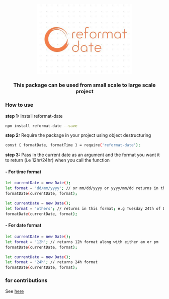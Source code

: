 <div align="center">
<img src="public/Reformat-logo.jpeg" alt="reformat-date" width="300"/>

### This package can be used from small scale to large scale project

</div>

### How to use

**step 1:** Install reformat-date
```bash
npm install reformat-date --save
```
**step 2:** Require the package in your project using object destructuring
```bash
const { formatDate, formatTime } = require('reformat-date');
```
**step 3:** Pass in the current date as an argument and the format you want it to return (i.e 12hr/24hr) when you call the function

#### - For time format
```bash
let currentDate = new Date();
let format = 'dd/mm/yyyy'; // or mm/dd/yyyy or yyyy/mm/dd returns in the specified format passed 
formatDate(currentDate, format);
```
```bash
let currentDate = new Date();
let format = 'others'; // returns in this format; e.g Tuesday 24th of December, 2019 
formatDate(currentDate, format);
```

#### - For date format
```bash
let currentDate = new Date();
let format = '12h'; // returns 12h format along with either am or pm
formatDate(currentDate, format);
```
```bash
let currentDate = new Date();
let format = '24h'; // returns 24h format 
formatDate(currentDate, format);
```

### for contributions

See [here](https://github.com/augustinebest/date-formatter/blob/master/CONTRIBUTING.md)
